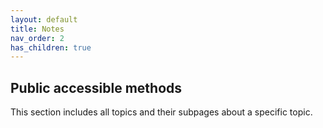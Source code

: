 ```yaml
---
layout: default
title: Notes
nav_order: 2
has_children: true
---
```


## Public accessible methods
This section includes all topics and their subpages about a specific topic.
